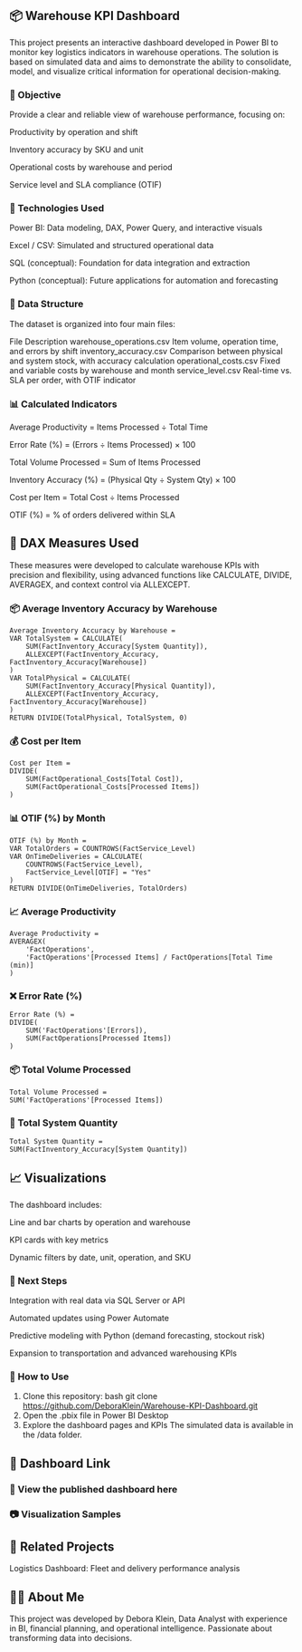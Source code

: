 ## 📦 Warehouse KPI Dashboard
This project presents an interactive dashboard developed in Power BI to monitor key logistics indicators in warehouse operations. The solution is based on simulated data and aims to demonstrate the ability to consolidate, model, and visualize critical information for operational decision-making.

### 🎯 Objective
Provide a clear and reliable view of warehouse performance, focusing on:

Productivity by operation and shift

Inventory accuracy by SKU and unit

Operational costs by warehouse and period

Service level and SLA compliance (OTIF)

### 🧠 Technologies Used
Power BI: Data modeling, DAX, Power Query, and interactive visuals

Excel / CSV: Simulated and structured operational data

SQL (conceptual): Foundation for data integration and extraction

Python (conceptual): Future applications for automation and forecasting

### 📁 Data Structure
The dataset is organized into four main files:

File	Description
warehouse_operations.csv	Item volume, operation time, and errors by shift
inventory_accuracy.csv	Comparison between physical and system stock, with accuracy calculation
operational_costs.csv	Fixed and variable costs by warehouse and month
service_level.csv	Real-time vs. SLA per order, with OTIF indicator

### 📊 Calculated Indicators
Average Productivity = Items Processed ÷ Total Time

Error Rate (%) = (Errors ÷ Items Processed) × 100

Total Volume Processed = Sum of Items Processed

Inventory Accuracy (%) = (Physical Qty ÷ System Qty) × 100

Cost per Item = Total Cost ÷ Items Processed

OTIF (%) = % of orders delivered within SLA

## 🧮 DAX Measures Used
These measures were developed to calculate warehouse KPIs with precision and flexibility, using advanced functions like CALCULATE, DIVIDE, AVERAGEX, and context control via ALLEXCEPT.

### 📦 Average Inventory Accuracy by Warehouse
````
Average Inventory Accuracy by Warehouse = 
VAR TotalSystem = CALCULATE(
    SUM(FactInventory_Accuracy[System Quantity]), 
    ALLEXCEPT(FactInventory_Accuracy, FactInventory_Accuracy[Warehouse])
)
VAR TotalPhysical = CALCULATE(
    SUM(FactInventory_Accuracy[Physical Quantity]), 
    ALLEXCEPT(FactInventory_Accuracy, FactInventory_Accuracy[Warehouse])
)
RETURN DIVIDE(TotalPhysical, TotalSystem, 0)
````
### 💰 Cost per Item
````
Cost per Item = 
DIVIDE(
    SUM(FactOperational_Costs[Total Cost]), 
    SUM(FactOperational_Costs[Processed Items])
)
````
### 📊 OTIF (%) by Month
````
OTIF (%) by Month = 
VAR TotalOrders = COUNTROWS(FactService_Level)
VAR OnTimeDeliveries = CALCULATE(
    COUNTROWS(FactService_Level),
    FactService_Level[OTIF] = "Yes"
)
RETURN DIVIDE(OnTimeDeliveries, TotalOrders)
````
### 📈 Average Productivity
````
Average Productivity = 
AVERAGEX(
    'FactOperations', 
    'FactOperations'[Processed Items] / FactOperations[Total Time (min)]
)
````
### ❌ Error Rate (%)
````
Error Rate (%) = 
DIVIDE(
    SUM('FactOperations'[Errors]), 
    SUM(FactOperations[Processed Items])
)
````
### 📦 Total Volume Processed
````
Total Volume Processed = 
SUM('FactOperations'[Processed Items])
````
### 🧮 Total System Quantity
````
Total System Quantity = 
SUM(FactInventory_Accuracy[System Quantity])

````
## 📈 Visualizations
The dashboard includes:

Line and bar charts by operation and warehouse

KPI cards with key metrics

Dynamic filters by date, unit, operation, and SKU

### 🧩 Next Steps
Integration with real data via SQL Server or API

Automated updates using Power Automate

Predictive modeling with Python (demand forecasting, stockout risk)

Expansion to transportation and advanced warehousing KPIs

### 🚀 How to Use
1. Clone this repository:
bash
git clone https://github.com/DeboraKlein/Warehouse-KPI-Dashboard.git
2. Open the .pbix file in Power BI Desktop
3. Explore the dashboard pages and KPIs
The simulated data is available in the /data folder.

## 🔗 Dashboard Link

### 🔗 View the published dashboard here
### 📷 Visualization Samples

## 🔗 Related Projects
Logistics Dashboard: Fleet and delivery performance analysis

## 👩‍💻 About Me
This project was developed by Debora Klein, Data Analyst with experience in BI, financial planning, and operational intelligence. Passionate about transforming data into decisions.
